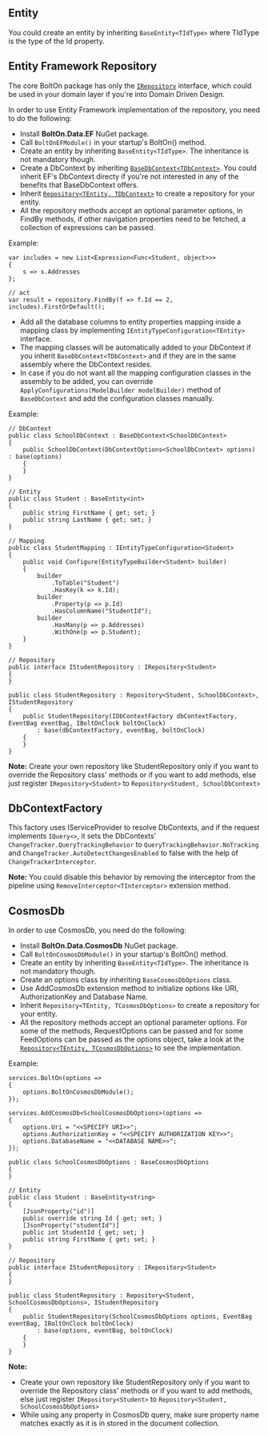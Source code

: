 Entity
------
You could create an entity by inheriting `BaseEntity<TIdType>` where TIdType is the type of the Id property.

Entity Framework Repository
---------------------------
The core BoltOn package has only the [`IRepository`](https://github.com/gokulm/BoltOn/blob/master/src/BoltOn/Data/IRepository.cs) interface, which could be used in your domain layer if you're into Domain Driven Design. 

In order to use Entity Framework implementation of the repository, you need to do the following:

* Install **BoltOn.Data.EF** NuGet package.
* Call `BoltOnEFModule()` in your startup's BoltOn() method.
* Create an entity by inheriting `BaseEntity<TIdType>`. The inheritance is not mandatory though.
* Create a DbContext by inheriting [`BaseDbContext<TDbContext>`](https://github.com/gokulm/BoltOn/blob/master/src/BoltOn.Data.EF/BaseDbContext.cs). You could inherit EF's DbContext directy if you're not interested in any of the benefits that BaseDbContext offers.
* Inherit [`Repository<TEntity, TDbContext>`](https://github.com/gokulm/BoltOn/blob/master/src/BoltOn.Data.EF/Repository.cs) to create a repository for your entity.
* All the repository methods accept an optional parameter options, in FindBy methods, if other navigation properties need to be fetched, a collection of expressions can be passed.

Example:

	var includes = new List<Expression<Func<Student, object>>>
	{
		s => s.Addresses
	};

	// act
	var result = repository.FindBy(f => f.Id == 2, includes).FirstOrDefault();

* Add all the database columns to entity properties mapping inside a mapping class by implementing `IEntityTypeConfiguration<TEntity>` interface.
* The mapping classes will be automatically added to your DbContext if you inherit `BaseDbContext<TDbContext>` and if they are in the same assembly where the DbContext resides.
* In case if you do not want all the mapping configuration classes in the assembly to be added, you can override `ApplyConfigurations(ModelBuilder modelBuilder)` method of `BaseDbContext` and add the configuration classes manually.

Example:

    // DbContext
    public class SchoolDbContext : BaseDbContext<SchoolDbContext>
	{
		public SchoolDbContext(DbContextOptions<SchoolDbContext> options) : base(options)
		{
		}
	}

    // Entity
    public class Student : BaseEntity<int>
	{
		public string FirstName { get; set; }
		public string LastName { get; set; }
	}

    // Mapping
    public class StudentMapping : IEntityTypeConfiguration<Student>
	{
		public void Configure(EntityTypeBuilder<Student> builder)
		{
			builder
				.ToTable("Student")
				.HasKey(k => k.Id);
			builder
				.Property(p => p.Id)
				.HasColumnName("StudentId");
			builder
				.HasMany(p => p.Addresses)
				.WithOne(p => p.Student);
		}
	}

    // Repository
    public interface IStudentRepository : IRepository<Student>
	{
	}

	public class StudentRepository : Repository<Student, SchoolDbContext>, IStudentRepository
	{
		public StudentRepository(IDbContextFactory dbContextFactory, EventBag eventBag, IBoltOnClock boltOnClock)
			: base(dbContextFactory, eventBag, boltOnClock)
		{
		}
	}

**Note:** Create your own repository like StudentRepository only if you want to override the Repository class' methods or if you want to add methods, else just register `IRepository<Student>` to `Repository<Student, SchoolDbContext>`

DbContextFactory
----------------
This factory uses IServiceProvider to resolve DbContexts, and if the request implements `IQuery<>`, it sets the DbContexts' `ChangeTracker.QueryTrackingBehavior` to `QueryTrackingBehavior.NoTracking` and `ChangeTracker.AutoDetectChangesEnabled` to false with the help of `ChangeTrackerInterceptor`. 

**Note:** You could disable this behavior by removing the interceptor from the pipeline using `RemoveInterceptor<TInterceptor>` extension method.

CosmosDb
--------
In order to use CosmosDb, you need do the following:

* Install **BoltOn.Data.CosmosDb** NuGet package.
* Call `BoltOnCosmosDbModule()` in your startup's BoltOn() method.
* Create an entity by inheriting `BaseEntity<TIdType>`. The inheritance is not mandatory though.
* Create an options class by inheriting `BaseCosmosDbOptions` class. 
* Use AddCosmosDb extension method to initialize options like URI, AuthorizationKey and Database Name.
* Inherit `Repository<TEntity, TCosmosDbOptions>` to create a repository for your entity.
* All the repository methods accept an optional parameter options. For some of the methods, RequestOptions can be passed and for some FeedOptions can be passed as the options object, take a look at the [`Repository<TEntity, TCosmosDbOptions>`](https://github.com/gokulm/BoltOn/blob/master/src/BoltOn.Data.CosmosDb/Repository.cs) to see the implementation.

Example:

	services.BoltOn(options =>
	{
		options.BoltOnCosmosDbModule();
	});

	services.AddCosmosDb<SchoolCosmosDbOptions>(options =>
	{
		options.Uri = "<<SPECIFY URI>>";
		options.AuthorizationKey = "<<SPECIFY AUTHORIZATION KEY>>";
		options.DatabaseName = "<<DATABASE NAME>>";
	});

	public class SchoolCosmosDbOptions : BaseCosmosDbOptions
    {
    }

	// Entity
	public class Student : BaseEntity<string>
    {
        [JsonProperty("id")]
        public override string Id { get; set; }
        [JsonProperty("studentId")]
        public int StudentId { get; set; }
        public string FirstName { get; set; }
    }

	// Repository
    public interface IStudentRepository : IRepository<Student>
	{
	}

	public class StudentRepository : Repository<Student, SchoolCosmosDbOptions>, IStudentRepository
	{
		public StudentRepository(SchoolCosmosDbOptions options, EventBag eventBag, IBoltOnClock boltOnClock)
			: base(options, eventBag, boltOnClock)
		{
		}
	}

**Note:** 

* Create your own repository like StudentRepository only if you want to override the Repository class' methods or if you want to add methods, else just register `IRepository<Student>` to `Repository<Student, SchoolCosmosDbOptions>`
* While using any property in CosmosDb query, make sure property name matches exactly as it is in stored in the document collection.
